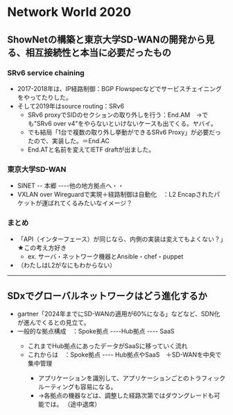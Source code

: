 # Network World 2020

## ShowNetの構築と東京大学SD-WANの開発から見る、相互接続性と本当に必要だったもの

### SRv6 service chaining

* 2017-2018年は、IP経路制御：BGP Flowspecなどでサービスチェイニングをやってたりした。
* そして2019年はsource routing：SRv6
    * SRv6 proxyでSIDのセクションの取り外しを行う：End.AM　→でも"SRv6 over v4"をやらないといけないケースも出てくる。ヤバイ。
    * でも結局「1台で複数の取り外し挙動ができるSRv6 Proxy」が必要だったので、実装した。＝End.AC
    * End.ATと名前を変えてIETF draftが出ました。

### 東京大学SD-WAN

* SINET -- 本郷 --<Internet>--他の地方拠点へ・・
* VXLAN over Wireguardで実現＋経路制御は自動化　：L2 Encapされたパケットが運ばれてくるみたいなイメージ？

### まとめ
* 「API（インターフェース）が同じなら、内側の実装は変えてもよくない？」　★この考え方好き
    * ex. サーバ・ネットワーク機器とAnsible・chef・puppet
* （わたしはL2がなにもわからない）

---

## SDxでグローバルネットワークはどう進化するか

* gartner「2024年までにSD-WANの適用が60%になる」などなど、SDN化が進んでくるとの見立て。
* 一般的な拠点構成　：Spoke拠点 --<Private WAN>--Hub拠点 --<Internet>-- SaaS
    * これまでHub拠点にあったデータがSaaSに移っていく流れ
    * これからは　：Spoke拠点 --<SD-WAN Overlay>-- Hub拠点やSaaS　＋SD-WANを中央で集中管理
        * アプリケーションを識別して、アプリケーションごとのトラフィックルーティングも容易になる。
        * →各拠点の機器などは、調整した経路次第ではダウングレードも可能では。
（途中退席）